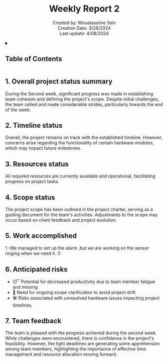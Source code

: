 <h1 align="center">Weekly Report 2</h1>

<p align="center">
Created by: Mouatassime Seiv <br> Creation Date: 3/28/2024 <br> Last update: 4/08/2024
</p>

<details>
<summary>

## Table of Contents

</summary>

- [Table of Contents](#table-of-contents)
- [1. Overall project status summary](#1-overall-project-status-summary)
- [3. Timeline status](#3-timeline-status)
- [4. Resources status](#4-resources-status)
- [5. Scope status](#5-scope-status)
- [6. Work accomplished](#6-work-accomplished)
- [7. Anticipated risks](#7-anticipated-risks)
- [8. Team feedback](#8-team-feedback)

</details>

## 1. Overall project status summary

During the Second week, significant progress was made in establishing team cohesion and defining the project's scope. Despite initial challenges, the team rallied and made considerable strides, particularly towards the end of the week.

## 2. Timeline status

Overall, the project remains on track with the established timeline. However, concerns arise regarding the functionality of certain hardware modules, which may impact future milestones.

## 3. Resources status

All required resources are currently available and operational, facilitating progress on project tasks.

## 4. Scope status

The project scope has been outlined in the project charter, serving as a guiding document for the team's activities. Adjustments to the scope may occur based on client feedback and project evolution.

## 5. Work accomplished

1 -We managed to set up the alarm ,but we are working on the sensor ringing when we need it. ⏰

## 6. Anticipated risks

- 😴 Potential for decreased productivity due to team member fatigue and missing
- 🎯 Need for ongoing scope clarification to avoid project drift.
- 🛠️ Risks associated with unresolved hardware issues impacting project timelines.

## 7. Team feedback

The team is pleased with the progress achieved during the second week. While challenges were encountered, there is confidence in the project's feasibility. However, the tight deadlines are generating some apprehension among team members, highlighting the importance of effective time management and resource allocation moving forward.
